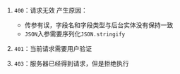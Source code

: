 1. `400`：请求无效
	产生原因：
	- 传参有误，字段名和字段类型与后台实体没有保持一致
	- `JSON`入参需要序列化`JSON.stringify`

2. `401`：当前请求需要用户验证
3. `403`：服务器已经得到请求，但是拒绝执行